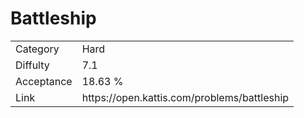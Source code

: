 # Battleship

<table>
    <tr>
        <td>Category</td>
        <td>Hard</td>
    </tr>
    <tr>
        <td>Diffulty</td>
        <td>7.1</td>
    </tr>
    <tr>
        <td>Acceptance</td>
        <td>18.63 %</td>
    </tr>
    <tr>
        <td>Link</td>
        <td>https://open.kattis.com/problems/battleship</td>
    </tr>
</table>